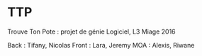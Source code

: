 # TTP
Trouve Ton Pote : projet de génie Logiciel, L3 Miage 2016

Back : Tifany, Nicolas
Front : Lara, Jeremy
MOA : Alexis, Riwane

